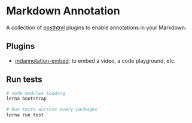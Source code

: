 Markdown Annotation
======

A collection of [posthtml](https://github.com/posthtml/posthtml) plugins to enable annotations in your Markdown.

Plugins
------

 * [mdannotation-embed](https://github.com/tzi/mdannotation/tree/master/packages/mdannotation-embed#readme): 
    to embed a video, a code playground, etc.
 
 
Run tests
------

```sh
# node modules loading
lerna bootstrap

# Run tests accross every packages
lerna run test
```